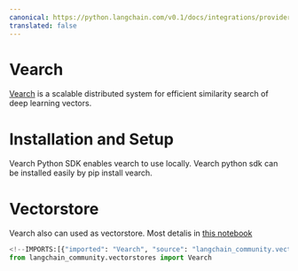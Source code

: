 ```yaml
---
canonical: https://python.langchain.com/v0.1/docs/integrations/providers/vearch
translated: false
---
```


# Vearch

[Vearch](https://github.com/vearch/vearch) is a scalable distributed system for efficient similarity search of deep learning vectors.

# Installation and Setup

Vearch Python SDK enables vearch to use locally. Vearch python sdk can be installed easily by pip install vearch.

# Vectorstore

Vearch also can used as vectorstore. Most detalis in [this notebook](/docs/integrations/vectorstores/vearch)

```python
<!--IMPORTS:[{"imported": "Vearch", "source": "langchain_community.vectorstores", "docs": "https://api.python.langchain.com/en/latest/vectorstores/langchain_community.vectorstores.vearch.Vearch.html", "title": "Vearch"}]-->
from langchain_community.vectorstores import Vearch
```